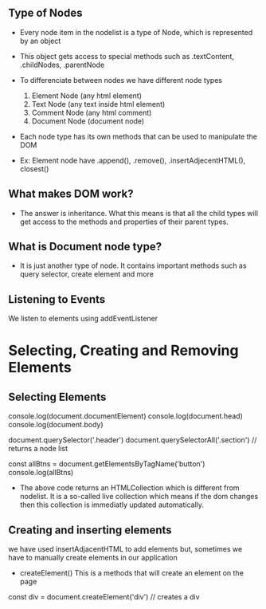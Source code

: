 ## Type of Nodes 
- Every node item in the nodelist is a type of Node, which is represented by an object
- This object gets access to special methods such as .textContent, .childNodes, .parentNode
- To differenciate between nodes we have different node types
    1. Element Node (any html element)
    2. Text Node (any text inside html element)
    3. Comment Node (any html comment)
    4. Document Node (document node)     

- Each node type has its own methods that can be used to manipulate the DOM
- Ex: Element node have .append(), .remove(), .insertAdjecentHTML(), closest()

## What makes DOM work?
- The answer is inheritance. What this means is that all the child types will get access to the methods and properties of their parent types.

## What is Document node type?
- It is just another type of node. It contains important methods such as query selector, create element and more

## Listening to Events
We listen to elements using addEventListener

# Selecting, Creating and Removing Elements

## Selecting Elements

console.log(document.documentElement)
console.log(document.head)
console.log(document.body)

document.querySelector('.header')
document.querySelectorAll('.section') // returns a node list

const allBtns = document.getElementsByTagName('button')
console.log(allBtns)

- The above code returns an HTMLCollection which is different from nodelist. It is a so-called live collection which means if the dom changes then this collection is immediatly updated automatically.

## Creating and inserting elements
we have used insertAdjacentHTML to add elements but, sometimes we have to manually create elements in our application

- createElement()
This is a methods that will create an element on the page

const div = document.createElement('div') // creates a div